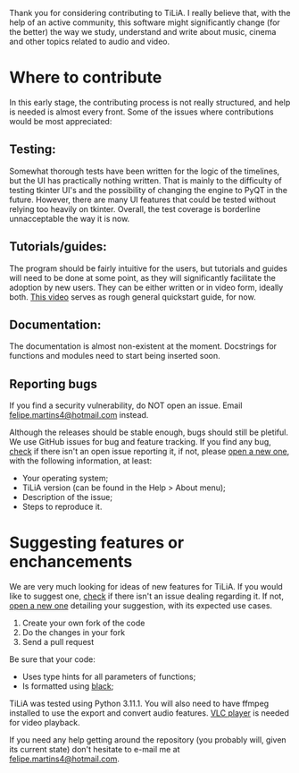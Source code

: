 Thank you for considering contributing to TiLiA. I really believe that, with the help of an active community, this software might significantly change (for the better) the way we study, understand and write about music, cinema and other topics related to audio and video.

# Where to contribute
In this early stage, the contributing process is not really structured, and help is needed is almost every front. Some of the issues where contributions would be most appreciated:

## Testing:
Somewhat thorough tests have been written for the logic of the timelines, but the UI has practically nothing written. That is mainly to the difficulty of testing tkinter UI's and the possibility of changing the engine to PyQT in the future. However, there are many UI features that could be tested without relying too heavily on tkinter.
Overall, the test coverage is borderline unnacceptable the way it is now.

## Tutorials/guides:
The program should be fairly intuitive for the users, but tutorials and guides will need to be done at some point, as they will significantly facilitate the adoption by new users. They can be either written or in video form, ideally both. [This video](https://vimeo.com/767282249) serves as rough general quickstart guide, for now.

## Documentation:
The documentation is almost non-existent at the moment. Docstrings for functions and modules need to start being inserted soon.

## Reporting bugs

If you find a security vulnerability, do NOT open an issue. Email felipe.martins4@hotmail.com instead.

Although the releases should be stable enough, bugs should still be pletiful. We use GitHub issues for bug and feature tracking. If you find any bug, [check](https://github.com/FelipeDefensor/TiLiA/issues) if there isn't an open issue reporting it, if not, please [open a new one](https://github.com/FelipeDefensor/TiLiA/issues/new), with the following information, at least:

- Your operating system;
- TiLiA version (can be found in the Help > About menu);
- Description of the issue;
- Steps to reproduce it.



# Suggesting features or enchancements

We are very much looking for ideas of new features for TiLiA. If you would like to suggest one, [check](https://github.com/FelipeDefensor/TiLiA/issues) if there isn't an issue dealing regarding it. If not, [open a new one](https://github.com/FelipeDefensor/TiLiA/issues/new) detailing your suggestion, with its expected use cases.

1. Create your own fork of the code
2. Do the changes in your fork
3. Send a pull request

Be sure that your code:
- Uses type hints for all parameters of functions;
- Is formatted using [black](https://github.com/psf/black);

TiLiA was tested using Python 3.11.1. You will also need to have ffmpeg installed to use the export and convert audio features. [VLC player](https://www.videolan.org/) is needed for video playback.

If you need any help getting around the repository (you probably will, given its current state) don't hesitate to e-mail me at felipe.martins4@hotmail.com.

